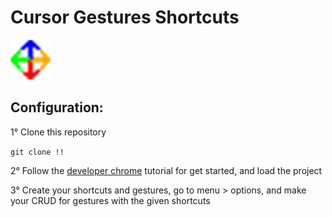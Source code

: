 # Cursor Gestures Shortcuts 

![logo example](images/b-5-64.png)

## Configuration:

1° Clone this repository

`git clone !!`

2° Follow the [developer chrome](https://developer.chrome.com/docs/extensions/mv3/getstarted/) tutorial for get started, and load the project

3° Create your shortcuts and gestures, go to menu > options, and make your CRUD for gestures with the given shortcuts
